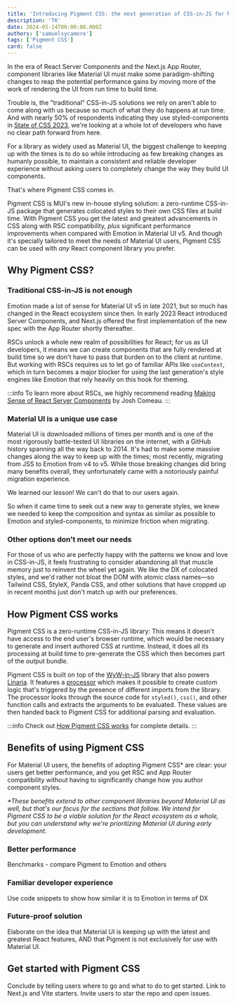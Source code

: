 ```yaml
---
title: 'Introducing Pigment CSS: the next generation of CSS-in-JS for Material UI'
description: 'TK'
date: 2024-05-14T00:00:00.000Z
authors: ['samuelsycamore']
tags: ['Pigment CSS']
card: false
---
```


In the era of React Server Components and the Next.js App Router, component libraries like Material UI must make some paradigm-shifting changes to reap the potential performance gains by moving more of the work of rendering the UI from run time to build time.

Trouble is, the "traditional" CSS-in-JS solutions we rely on aren't able to come along with us because so much of what they do happens at run time.
And with nearly 50% of respondents indicating they use styled-components in [State of CSS 2023](https://2023.stateofcss.com/en-US/css-in-js/), we're looking at a whole lot of developers who have no clear path forward from here.

For a library as widely used as Material UI, the biggest challenge to keeping up with the times is to do so while introducing as few breaking changes as humanly possible, to maintain a consistent and reliable developer experience without asking users to completely change the way they build UI components.

That's where Pigment CSS comes in.

Pigment CSS is MUI's new in-house styling solution: a zero-runtime CSS-in-JS package that generates colocated styles to their own CSS files at build time.
With Pigment CSS you get the latest and greatest advancements in CSS along with RSC compatibility, _plus_ significant performance improvements when compared with Emotion in Material UI v5.
And though it's specially tailored to meet the needs of Material UI users, Pigment CSS can be used with _any_ React component library you prefer.

## Why Pigment CSS?

### Traditional CSS-in-JS is not enough

Emotion made a lot of sense for Material UI v5 in late 2021, but so much has changed in the React ecosystem since then.
In early 2023 React introduced Server Components, and Next.js offered the first implementation of the new spec with the App Router shortly thereafter.

RSCs unlock a whole new realm of possibilities for React; for us as UI developers, it means we can create components that are fully rendered at build time so we don't have to pass that burden on to the client at runtime.
But working with RSCs requires us to let go of familiar APIs like `useContext`, which in turn becomes a major blocker for using the last generation's style engines like Emotion that rely heavily on this hook for theming.

:::info
To learn more about RSCs, we highly recommend reading [Making Sense of React Server Components](https://www.joshwcomeau.com/react/server-components/) by Josh Comeau.
:::

### Material UI is a unique use case

Material UI is downloaded millions of times per month and is one of the most rigorously battle-tested UI libraries on the internet, with a GitHub history spanning all the way back to 2014.
It's had to make some massive changes along the way to keep up with the times; most recently, migrating from JSS to Emotion from v4 to v5.
While those breaking changes did bring many benefits overall, they unfortunately came with a notoriously painful migration experience.

We learned our lesson!
We can't do that to our users again.

So when it came time to seek out a new way to generate styles, we knew we needed to keep the composition and syntax as similar as possible to Emotion and styled-components, to minimize friction when migrating.

### Other options don't meet our needs

For those of us who are perfectly happy with the patterns we know and love in CSS-in-JS, it feels frustrating to consider abandoning all that muscle memory just to reinvent the wheel yet again.
We like the DX of colocated styles, and we'd rather not bloat the DOM with atomic class names—so Tailwind CSS, StyleX, Panda CSS, and other solutions that have cropped up in recent months just don't match up with our preferences.

## How Pigment CSS works

Pigment CSS is a zero-runtime CSS-in-JS library: This means it doesn't have access to the end user's browser runtime, which would be necessary to generate and insert authored CSS at runtime.
Instead, it does all its processing at build time to pre-generate the CSS which then becomes part of the output bundle.

Pigment CSS is built on top of the [WyW-in-JS](https://wyw-in-js.dev/) library that also powers [Linaria](https://linaria.dev/).
It features a [processor](https://wyw-in-js.dev/how-to/custom-tagged-template#creating-a-processor) which makes it possible to create custom logic that's triggered by the presence of different imports from the library.
The processor looks through the source code for `styled()`, `css()`, and other function calls and extracts the arguments to be evaluated.
These values are then handed back to Pigment CSS for additional parsing and evaluation.

:::info
Check out [How Pigment CSS works](https://github.com/mui/pigment-css/blob/master/HOW_PIGMENT_CSS_WORKS.md) for complete details.
:::

## Benefits of using Pigment CSS

For Material UI users, the benefits of adopting Pigment CSS\* are clear: your users get better performance, and you get RSC and App Router compatibility without having to significantly change how you author component styles.

_\*These benefits extend to other component libraries beyond Material UI as well, but that's our focus for the sections that follow._
_We intend for Pigment CSS to be a viable solution for the React ecosystem as a whole, but you can understand why we're prioritizing Material UI during early development._

### Better performance

Benchmarks - compare Pigment to Emotion and others

### Familiar developer experience

Use code snippets to show how similar it is to Emotion in terms of DX

### Future-proof solution

Elaborate on the idea that Material UI is keeping up with the latest and greatest React features, AND that Pigment is not exclusively for use with Material UI.

## Get started with Pigment CSS

Conclude by telling users where to go and what to do to get started. Link to Next.js and Vite starters. Invite users to star the repo and open issues.
